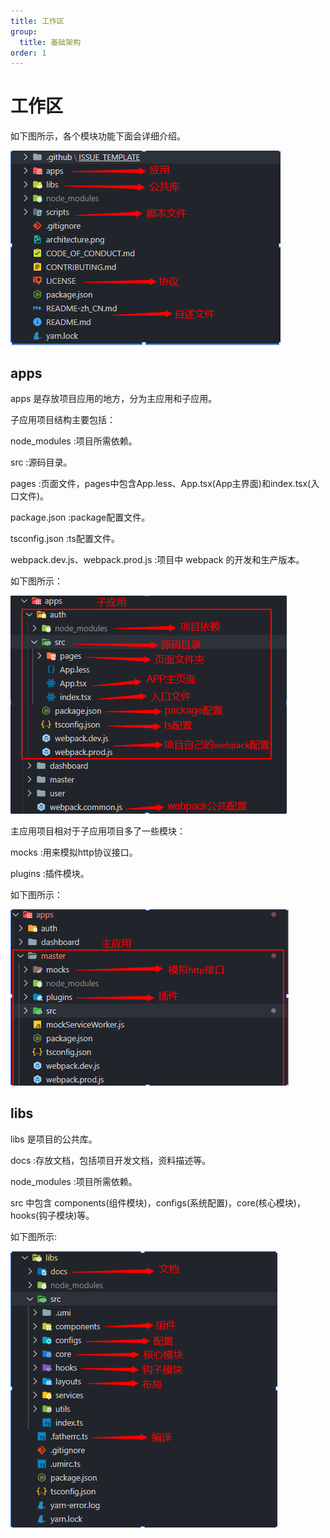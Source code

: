 ```yaml
---
title: 工作区
group:
  title: 基础架构
order: 1
---
```


# 工作区

如下图所示，各个模块功能下面会详细介绍。

![GitFlow](./workspace-img/main.png)

## apps

apps 是存放项目应用的地方，分为主应用和子应用。

子应用项目结构主要包括：

node_modules :项目所需依赖。

src :源码目录。

pages :页面文件，pages中包含App.less、App.tsx(App主界面)和index.tsx(入口文件)。

package.json :package配置文件。

tsconfig.json :ts配置文件。

webpack.dev.js、webpack.prod.js :项目中 webpack 的开发和生产版本。

如下图所示：

![GitFlow](./workspace-img/apps.png)

主应用项目相对于子应用项目多了一些模块：

mocks :用来模拟http协议接口。

plugins :插件模块。

如下图所示：

![GitFlow](./workspace-img/apps2.png)

## libs

libs 是项目的公共库。

docs :存放文档，包括项目开发文档，资料描述等。

node_modules :项目所需依赖。

src 中包含 components(组件模块)，configs(系统配置)，core(核心模块)，hooks(钩子模块)等。

如下图所示:

![GitFlow](./workspace-img/libs.png)